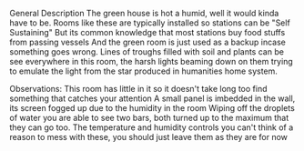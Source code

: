 General Description
    The green house is hot a humid, well it would kinda have to be. Rooms like these are typically installed so stations can be "Self Sustaining" But its common knowledge that most stations buy food stuffs from passing vessels And the green room is just used as a backup incase something goes wrong. Lines of troughs filled with soil and plants can be see everywhere in this room, the harsh lights beaming down on them trying to emulate the light from the star produced in humanities home system.


Observations:
    This room has little in it so it doesn't take long too find something that catches your attention
    A small panel is imbedded in the wall, its screen fogged up due to the humidity in the room
        Wiping off the droplets of water you are able to see two bars, both turned up to the maximum that they can go too. The temperature and humidity controls you can't think of a reason to mess with these, you should just leave them as they are for now


